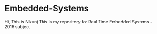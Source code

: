# Embedded-Systems
Hi, This is Nikunj.This is my repository for Real Time Embedded Systems - 2016 subject
